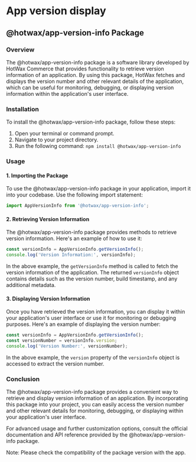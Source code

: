 # App version display

## @hotwax/app-version-info Package

### Overview

The @hotwax/app-version-info package is a software library developed by HotWax Commerce that provides functionality to retrieve version information of an application. By using this package, HotWax fetches and displays the version number and other relevant details of the application, which can be useful for monitoring, debugging, or displaying version information within the application's user interface.

### Installation

To install the @hotwax/app-version-info package, follow these steps:

1. Open your terminal or command prompt.
2. Navigate to your project directory.
3. Run the following command: `npm install @hotwax/app-version-info`

### Usage

#### 1. Importing the Package

To use the @hotwax/app-version-info package in your application, import it into your codebase. Use the following import statement:

```javascript
import AppVersionInfo from '@hotwax/app-version-info';
```

#### 2. Retrieving Version Information

The @hotwax/app-version-info package provides methods to retrieve version information. Here's an example of how to use it:

```javascript
const versionInfo = AppVersionInfo.getVersionInfo();
console.log('Version Information:', versionInfo);
```

In the above example, the `getVersionInfo` method is called to fetch the version information of the application. The returned `versionInfo` object contains details such as the version number, build timestamp, and any additional metadata.

#### 3. Displaying Version Information

Once you have retrieved the version information, you can display it within your application's user interface or use it for monitoring or debugging purposes. Here's an example of displaying the version number:

```javascript
const versionInfo = AppVersionInfo.getVersionInfo();
const versionNumber = versionInfo.version;
console.log('Version Number:', versionNumber);
```

In the above example, the `version` property of the `versionInfo` object is accessed to extract the version number.

### Conclusion

The @hotwax/app-version-info package provides a convenient way to retrieve and display version information of an application. By incorporating this package into your project, you can easily access the version number and other relevant details for monitoring, debugging, or displaying within your application's user interface.

For advanced usage and further customization options, consult the official documentation and API reference provided by the @hotwax/app-version-info package.

Note: Please check the compatibility of the package version with the app. 
